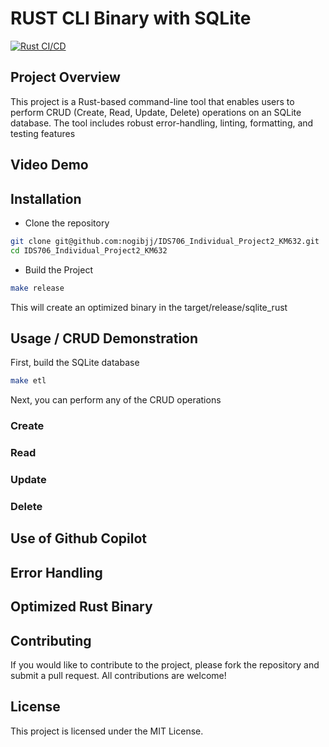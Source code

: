 # RUST CLI Binary with SQLite

[![Rust CI/CD](https://github.com/nogibjj/IDS706_Individual_Project2_KM632/actions/workflows/rust.yml/badge.svg)](https://github.com/nogibjj/IDS706_Individual_Project2_KM632/actions/workflows/rust.yml)

## Project Overview

This project is a Rust-based command-line tool that enables users to perform CRUD (Create, Read, Update, Delete) operations on an SQLite database. The tool includes robust error-handling, linting, formatting, and testing features  

## Video Demo 

## Installation

* Clone the repository

```bash
git clone git@github.com:nogibjj/IDS706_Individual_Project2_KM632.git
cd IDS706_Individual_Project2_KM632
```
* Build the Project

```bash 
make release 
```
This will create an optimized binary in the target/release/sqlite_rust

## Usage / CRUD Demonstration

First, build the SQLite database 

```bash 
make etl
```
Next, you can perform any of the CRUD operations
### Create




### Read
### Update
### Delete 



## Use of Github Copilot

## Error Handling


## Optimized Rust Binary

## Contributing

If you would like to contribute to the project, please fork the repository and submit a pull request. All contributions are welcome!

## License 

This project is licensed under the MIT License.
